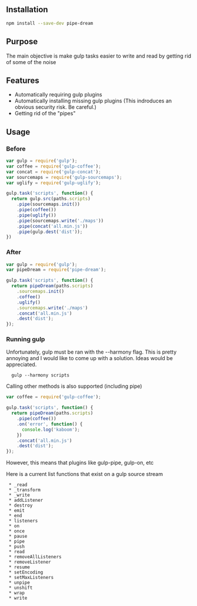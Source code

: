 ## Installation
```sh
npm install --save-dev pipe-dream
```

## Purpose
The main objective is make gulp tasks easier to write and read by getting rid of some of the noise

## Features
* Automatically requiring gulp plugins
* Automatically installing missing gulp plugins (This indroduces an obvious security risk. Be careful.)
* Getting rid of the "pipes"

## Usage

### Before
```js
var gulp = require('gulp');
var coffee = require('gulp-coffee');
var concat = require('gulp-concat');
var sourcemaps = require('gulp-sourcemaps');
var uglify = require('gulp-uglify');

gulp.task('scripts', function() {
  return gulp.src(paths.scripts)
    .pipe(sourcemaps.init())
    .pipe(coffee())
    .pipe(uglify())
    .pipe(sourcemaps.write('./maps'))
    .pipe(concat('all.min.js'))
    .pipe(gulp.dest('dist'));
})
```

### After

```js
var gulp = require('gulp');
var pipeDream = require('pipe-dream');

gulp.task('scripts', function() {
  return pipeDream(paths.scripts)
    .sourcemaps.init()
    .coffee()
    .uglify()
    .sourcemaps.write('./maps')
    .concat('all.min.js')
    .dest('dist');
});
```

### Running gulp

Unfortunately, gulp must be ran with the --harmony flag. This is pretty annoying and I would like to come up with a solution. Ideas would be appreciated.


```
  gulp --harmony scripts
```

Calling other methods is also supported (including pipe)
```js
var coffee = require('gulp-coffee');

gulp.task('scripts', function() {
  return pipeDream(paths.scripts)
    .pipe(coffee())
    .on('error', function() {
      console.log('kaboom');
    })
    .concat('all.min.js')
    .dest('dist');
});
```

However, this means that plugins like gulp-pipe, gulp-on, etc

Here is a current list functions that exist on a gulp source stream
```
 * _read
 * _transform
 * _write
 * addListener
 * destroy
 * emit
 * end
 * listeners
 * on
 * once
 * pause
 * pipe
 * push
 * read
 * removeAllListeners
 * removeListener
 * resume
 * setEncoding
 * setMaxListeners
 * unpipe
 * unshift
 * wrap
 * write
```
